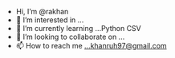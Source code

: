 -  Hi, I’m @rakhan
- 👀 I’m interested in ...
- 🌱 I’m currently learning ...Python CSV
- 💞️ I’m looking to collaborate on ...
- 📫 How to reach me ...khanruh97@gmail.com

<!---
rakhan24/rakhan24 is a ✨ special ✨ repository because its `README.md` (this file) appears on your GitHub profile.
You can click the Preview link to take a look at your changes.
--->
